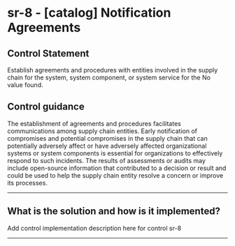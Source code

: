# sr-8 - \[catalog\] Notification Agreements

## Control Statement

Establish agreements and procedures with entities involved in the supply chain for the system, system component, or system service for the No value found.

## Control guidance

The establishment of agreements and procedures facilitates communications among supply chain entities. Early notification of compromises and potential compromises in the supply chain that can potentially adversely affect or have adversely affected organizational systems or system components is essential for organizations to effectively respond to such incidents. The results of assessments or audits may include open-source information that contributed to a decision or result and could be used to help the supply chain entity resolve a concern or improve its processes.

______________________________________________________________________

## What is the solution and how is it implemented?

Add control implementation description here for control sr-8

______________________________________________________________________
